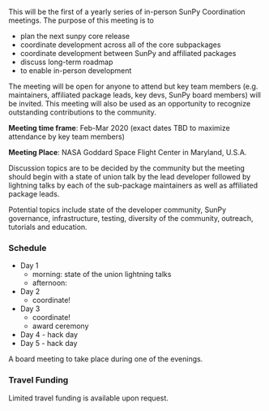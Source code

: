 
This will be the first of a yearly series of in-person SunPy Coordination meetings. The purpose of this meeting is to 
* plan the next sunpy core release
* coordinate development across all of the core subpackages
* coordinate development between SunPy and affiliated packages
* discuss long-term roadmap
* to enable in-person development

The meeting will be open for anyone to attend but key team members (e.g. maintainers, affiliated package leads, key devs, SunPy board members) will be invited. This meeting will also be used as an opportunity to recognize outstanding contributions to the community.

**Meeting time frame**: Feb-Mar 2020 (exact dates TBD to maximize attendance by key team members)

**Meeting Place**: NASA Goddard Space Flight Center in Maryland, U.S.A.

Discussion topics are to be decided by the community but the meeting should begin with a state of union talk by the lead developer followed by lightning talks by each of the sub-package maintainers as well as affiliated package leads.

Potential topics include state of the developer community, SunPy governance, infrastructure, testing, diversity of the community, outreach, tutorials and education.

### Schedule
* Day 1
  * morning: state of the union lightning talks
  * afternoon: 
* Day 2
  * coordinate!
* Day 3
  * coordinate!
  * award ceremony
* Day 4 - hack day
* Day 5 - hack day

A board meeting to take place during one of the evenings.

### Travel Funding
Limited travel funding is available upon request.

